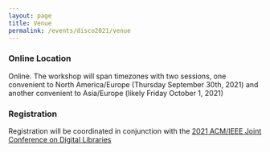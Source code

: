 ```yaml
---
layout: page
title: Venue
permalink: /events/disco2021/venue
---
```

### Online Location
Online. The workshop will span timezones with two sessions, one convenient to North America/Europe (Thursday September 30th, 2021) and another convenient to Asia/Europe (likely Friday October 1, 2021)

### Registration
Registration will be coordinated in conjunction with the [2021 ACM/IEEE Joint Conference on Digital Libraries](https://2021.jcdl.org)
  
